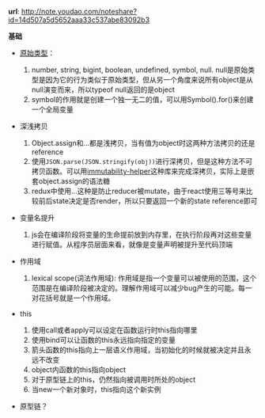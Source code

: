 **url**: http://note.youdao.com/noteshare?id=14d507a5d5652aaa33c537abe83092b3

**基础**

- [原始类型](https://developer.mozilla.org/en-US/docs/Glossary/Primitive)：
    1. number, string, bigint, boolean, undefined, symbol, null. null是原始类型是因为它的行为类似于原始类型，但从另一个角度来说所有object是从null演变而来，所以typeof null返回的是object
    2. symbol的作用就是创建一个独一无二的值，可以用Symbol().for()来创建一个全局变量

- 深浅拷贝
    1. Object.assign和...都是浅拷贝，当有值为object时这两种方法拷贝的还是reference
    2. 使用`JSON.parse(JSON.stringify(obj))`进行深拷贝，但是这种方法不可拷贝函数。可以用[immutability-helper](https://github.com/kolodny/immutability-helper)这种库来完成深拷贝，实际上是嵌套object.assign的语法糖
    3. redux中使用...这种是防止reducer被mutate，由于react使用三等号来比较前后state决定是否render，所以只要返回一个新的state reference即可

- 变量名提升
    1. js会在编译阶段将变量的生命提前放到内存里，在执行阶段再对这些变量进行赋值。从程序员层面来看，就像是变量声明被提升至代码顶端

- 作用域
    1. lexical scope(词法作用域): 作用域是指一个变量可以被使用的范围，这个范围是在编译阶段被决定的。理解作用域可以减少bug产生的可能。每一对花括号就是一个作用域。

- this
    1. 使用call或者apply可以设定在函数运行时this指向哪里
    2. 使用bind可以让函数的this永远指向指定的变量
    3. 箭头函数的this指向上一层语义作用域，当初始化的时候就被决定并且永远不改变
    4. object内函数的this指向object
    5. 对于原型链上的this，仍然指向被调用时所处的object
    6. 当new一个新对象时，this指向这个新实例

- 原型链？